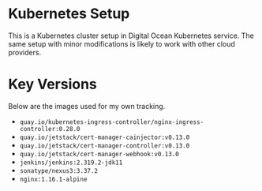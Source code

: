 # Kubernetes Setup

This is a Kubernetes cluster setup in Digital Ocean Kubernetes service.
The same setup with minor modifications is likely to work with other
cloud providers.

# Key Versions

Below are the images used for my own tracking.

* `quay.io/kubernetes-ingress-controller/nginx-ingress-controller:0.28.0`
* `quay.io/jetstack/cert-manager-cainjector:v0.13.0`
* `quay.io/jetstack/cert-manager-controller:v0.13.0`
* `quay.io/jetstack/cert-manager-webhook:v0.13.0`
* `jenkins/jenkins:2.319.2-jdk11`
* `sonatype/nexus3:3.37.2`
* `nginx:1.16.1-alpine`

